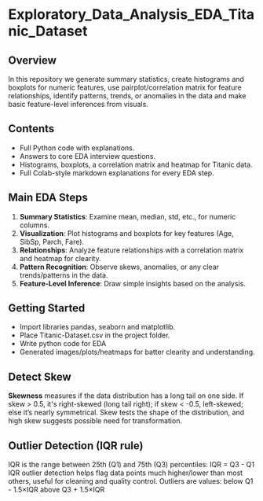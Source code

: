 # Exploratory_Data_Analysis_EDA_Titanic_Dataset

## Overview
In this repository we generate summary statistics, create histograms and boxplots for numeric features, use pairplot/correlation matrix for feature relationships, identify patterns, trends, or anomalies in the data and make basic feature-level inferences from visuals.

## Contents

- Full Python code with explanations.
- Answers to core EDA interview questions.
- Histograms, boxplots, a correlation matrix and heatmap for Titanic data.
- Full Colab-style markdown explanations for every EDA step.

## Main EDA Steps

1. **Summary Statistics**: Examine mean, median, std, etc., for numeric columns.
2. **Visualization**: Plot histograms and boxplots for key features (Age, SibSp, Parch, Fare).
3. **Relationships**: Analyze feature relationships with a correlation matrix and heatmap for clearity.
4. **Pattern Recognition**: Observe skews, anomalies, or any clear trends/patterns in the data.
5. **Feature-Level Inference**: Draw simple insights based on the analysis.


## Getting Started

- Import libraries pandas, seaborn and matplotlib.
- Place Titanic-Dataset.csv in the project folder.
- Write python code for EDA
- Generated images/plots/heatmaps for batter clearity and understanding.

## Detect Skew

**Skewness** measures if the data distribution has a long tail on one side.
If skew > 0.5, it's right-skewed (long tail right); if skew < -0.5, left-skewed; else it’s nearly symmetrical.
Skew tests the shape of the distribution, and high skew suggests possible need for transformation.

## Outlier Detection (IQR rule)

IQR is the range between 25th (Q1) and 75th (Q3) percentiles: IQR = Q3 - Q1
IQR outlier detection helps flag data points much higher/lower than most others, useful for cleaning and quality control.
Outliers are values:
below Q1 - 1.5×IQR
above Q3 + 1.5×IQR

